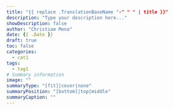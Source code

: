 ```yaml
---
title: "{{ replace .TranslationBaseName "-" " " | title }}"
description: "Type your description here..."
showDescription: false
author: "Christiam Mena"
date: {{ .Date }}
draft: true
toc: false
categories:
  - cat1
tags:
  - tag1
# Summary information
image: ""
summaryType: "[fit]|cover|none"
summaryPosition: "[bottom]|top|middle"
summaryCaption: ""
---
```


